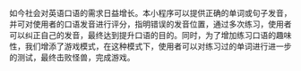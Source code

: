 如今社会对英语口语的需求日益增长。本小程序可以提供正确的单词或句子发音，并可对使用者的口语发音进行评分，指明错误的发音位置，通过多次练习，使用者可以纠正自己的发音，最终达到提升口语的目的。同时，为了增加练习口语的趣味性，我们增添了游戏模式，在这种模式下，使用者可以对练习过的单词进行进一步的测试，最终击败怪兽，完成游戏。